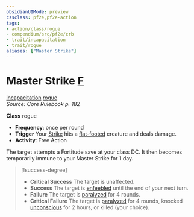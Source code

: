 ```yaml
---
obsidianUIMode: preview
cssclass: pf2e,pf2e-action
tags:
- action/class/rogue
- compendium/src/pf2e/crb
- trait/incapacitation
- trait/rogue
aliases: ["Master Strike"]
---
```

# Master Strike [F](../core-rulebook/chapter-9-playing-the-game.md#Actions "Free Action")
[incapacitation](../traits/incapacitation.md)  [rogue](../traits/rogue.md)  
*Source: Core Rulebook p. 182*  

**Class** rogue
- **Frequency**: once per round
- **Trigger** Your [Strike](strike.md) hits a [flat-footed](../conditions.md#Flat-footed) creature and deals damage.
- **Activity**: Free Action

The target attempts a Fortitude save at your class DC. It then becomes temporarily immune to your Master Strike for 1 day.

> [!success-degree] 
> - **Critical Success** The target is unaffected.
> - **Success** The target is [enfeebled](../conditions.md#Enfeebled) until the end of your next turn.
> - **Failure** The target is [paralyzed](../conditions.md#Paralyzed) for 4 rounds.
> - **Critical Failure** The target is [paralyzed](../conditions.md#Paralyzed) for 4 rounds, knocked [unconscious](../conditions.md#Unconscious) for 2 hours, or killed (your choice).